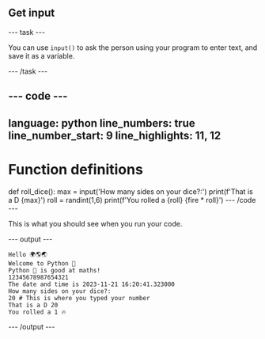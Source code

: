 ## Get input

--- task ---

You can use `input()` to ask the person using your program to enter text, and save it as a variable.

--- /task ---

--- code ---
---
language: python
line_numbers: true
line_number_start: 9
line_highlights: 11, 12
---
# Function definitions
def roll_dice():
    max = input('How many sides on your dice?:')
    print(f'That is a D {max}')
    roll = randint(1,6)
    print(f'You rolled a {roll} {fire * roll}')
--- /code ---

This is what you should see when you run your code.

--- output ---

```
Hello 🌍🌎🌏
Welcome to Python 🐍
Python 🐍 is good at maths!
12345678987654321
The date and time is 2023-11-21 16:20:41.323000
How many sides on your dice?:
20 # This is where you typed your number
That is a D 20
You rolled a 1 🔥
```

--- /output ---
